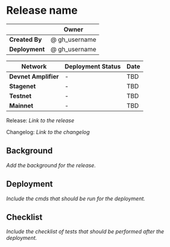 # Release name

|  | **Owner** |
|-----------|------------|
| **Created By** | @ gh_username <email> |
| **Deployment** | @ gh_username <email> |

| **Network** | **Deployment Status** | **Date** |
|-------------|----------------------|----------|
| **Devnet Amplifier** | - | TBD |
| **Stagenet** | - | TBD |
| **Testnet** | - | TBD |
| **Mainnet** | - | TBD |

Release: _Link to the release_

Changelog: _Link to the changelog_

## Background

_Add the background for the release._

## Deployment

_Include the cmds that should be run for the deployment._

## Checklist

_Include the checklist of tests that should be performed after the deployment._

